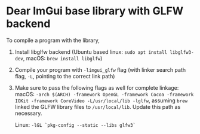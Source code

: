 # Dear ImGui base library with GLFW backend

To compile a program with the library,

1. Install libglfw backend (Ubuntu based linux: `sudo apt install libglfw3-dev`, macOS: `brew install libglfw`)
2. Compile your program with `-limgui_glfw` flag (with linker search path flag, `-L`, pointing to the correct link path)
3. Make sure to pass the following flags as well for complete linkage:
    macOS: `-arch $(ARCH) -framework OpenGL -framework Cocoa -framework IOKit -framework CoreVideo -L/usr/local/lib -lglfw`,
    assuming `brew` linked the GLFW library files to `/usr/local/lib`. Update this path as necessary.

    Linux: ``-lGL `pkg-config --static --libs glfw3` ``